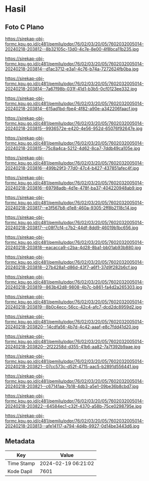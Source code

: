 # Hasil

## Foto C Plano

https://sirekap-obj-formc.kpu.go.id/c481/pemilu/pdpr/76/02/03/20/05/7602032005014-20240218-203812--8b32105c-13d0-4c7e-8e00-4f8bca11b235.jpg

https://sirekap-obj-formc.kpu.go.id/c481/pemilu/pdpr/76/02/03/20/05/7602032005014-20240218-203814--d1ac3712-e3a1-4c76-b74a-7272624fb0ba.jpg

https://sirekap-obj-formc.kpu.go.id/c481/pemilu/pdpr/76/02/03/20/05/7602032005014-20240218-203814--7a67f98b-031f-41d1-b3b5-0cf0123ee332.jpg

https://sirekap-obj-formc.kpu.go.id/c481/pemilu/pdpr/76/02/03/20/05/7602032005014-20240218-203814--615ad1bd-fbe4-4f82-a90e-a342206faacf.jpg

https://sirekap-obj-formc.kpu.go.id/c481/pemilu/pdpr/76/02/03/20/05/7602032005014-20240218-203815--9936572e-e420-4e56-952d-65076f92647e.jpg

https://sirekap-obj-formc.kpu.go.id/c481/pemilu/pdpr/76/02/03/20/05/7602032005014-20240218-203815--75c8a4ca-5212-4d62-8ca7-7ddb49ca105e.jpg

https://sirekap-obj-formc.kpu.go.id/c481/pemilu/pdpr/76/02/03/20/05/7602032005014-20240218-203816--499b29f3-77d0-47c4-b427-437851afec4f.jpg

https://sirekap-obj-formc.kpu.go.id/c481/pemilu/pdpr/76/02/03/20/05/7602032005014-20240218-203816--69798adb-4d1e-478f-ba37-404220948ab9.jpg

https://sirekap-obj-formc.kpu.go.id/c481/pemilu/pdpr/76/02/03/20/05/7602032005014-20240218-203817--e3f567b8-d1e8-460a-9305-2ff8b2118c14.jpg

https://sirekap-obj-formc.kpu.go.id/c481/pemilu/pdpr/76/02/03/20/05/7602032005014-20240218-203817--c08f7cf4-c7b2-44df-8dd9-46019b1bc656.jpg

https://sirekap-obj-formc.kpu.go.id/c481/pemilu/pdpr/76/02/03/20/05/7602032005014-20240218-203818--eacacca9-c2ba-4d28-8ba1-bb01ab93b880.jpg

https://sirekap-obj-formc.kpu.go.id/c481/pemilu/pdpr/76/02/03/20/05/7602032005014-20240218-203818--27b428a1-d86d-43f7-a6f1-37d9f282b6cf.jpg

https://sirekap-obj-formc.kpu.go.id/c481/pemilu/pdpr/76/02/03/20/05/7602032005014-20240218-203819--863b42d8-9808-4b7c-b861-fa4d2a265303.jpg

https://sirekap-obj-formc.kpu.go.id/c481/pemilu/pdpr/76/02/03/20/05/7602032005014-20240218-203819--8b0c4ecc-56cc-42c4-afc7-dcd2dc8959d2.jpg

https://sirekap-obj-formc.kpu.go.id/c481/pemilu/pdpr/76/02/03/20/05/7602032005014-20240218-203820--14cdfa56-4b7d-4c42-aaaf-e8c7fdd41d20.jpg

https://sirekap-obj-formc.kpu.go.id/c481/pemilu/pdpr/76/02/03/20/05/7602032005014-20240218-203820--2f22258d-d355-41b6-aa82-7a7f392b9aae.jpg

https://sirekap-obj-formc.kpu.go.id/c481/pemilu/pdpr/76/02/03/20/05/7602032005014-20240218-203821--07cc573c-d52f-4715-aac5-b2891d556441.jpg

https://sirekap-obj-formc.kpu.go.id/c481/pemilu/pdpr/76/02/03/20/05/7602032005014-20240218-203821--c67141aa-7b18-4db3-a5e1-09be36b8cbd7.jpg

https://sirekap-obj-formc.kpu.go.id/c481/pemilu/pdpr/76/02/03/20/05/7602032005014-20240218-203822--64584ec1-c32f-4370-a58b-75ce0298795e.jpg

https://sirekap-obj-formc.kpu.go.id/c481/pemilu/pdpr/76/02/03/20/05/7602032005014-20240218-203813--afe14117-a794-4d4b-9927-0d14be3443d6.jpg


## Metadata

| Key        | Value               |
| ---------- | ------------------- |
| Time Stamp | 2024-02-19 06:21:02 |
| Kode Dapil | 7601                |



